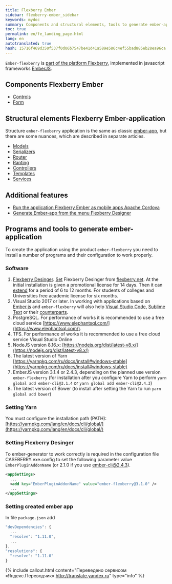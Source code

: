 ```yaml
---
title: Flexberry Ember
sidebar: flexberry-ember_sidebar
keywords: mydoc
summary: Components and structural elements, tools to generate ember-application
toc: true
permalink: en/fe_landing_page.html
lang: en
autotranslated: true
hash: 15716f469d350f537f0d06b7547be41d41a589e586c4ef55bad885eb28ea96ca
---
```


`Ember-flexberry` is [part of the platform Flexberry](http://flexberry.ru), implemented in javascript frameworks [EmberJS](http://emberjs.com/).

## Components Flexberry Ember

* [Controls](ef_controls.html)
* [Form](ef_forms.html)

## Structural elements Flexberry Ember-application

Structure `ember-flexberry` application is the same as classic [ember-app](https://guides.emberjs.com/v2.0.0/getting-started/core-concepts/), but there are some nuances, which are described in separate articles.

* [Models](efd_model.html)
* [Serializers](efd_serializer.html)
* [Router](ef_router.html)
* [Ranting](ef_route.html)
* [Controllers](ef_controller.html)
* [Templates](ef_template.html)
* [Services](ef_service.html)

## Additional features

* [Run the application Flexberry Ember as mobile apps Apache Cordova](ef_cordova.html)
* [Generate Ember-app from the menu Flexberry Designer](ef_generator.html)

## Programs and tools to generate ember-application

To create the application using the product `ember-flexberry` you need to install a number of programs and their configuration to work properly.

### Software

1. [Flexberry Desinger](https://flexberry.github.io/ru/fd_landing_page.html). [Set](https://flexberry.github.io/ru/fd_install.html) Flexberry Desinger from [flexberry.net](https://flexberry.net/). At the initial installation is given a promotional license for 14 days. Then it can [extend](https://designer.flexberry.net/#/download-win-app) for a period of 6 to 12 months. For students of colleges and Universities free academic license for six months.
2. Visual Studio 2017 or later. In working with applications based on [Ember.js](https://emberjs.com/) and `ember-flexberry` will also help [Visual Studio Code](https://code.visualstudio.com/), [Sublime Text](http://www.sublimetext.com/) or their [counterparts](https://jpnsoft.ru/visual-studio-code/).
3. PostgreSQL. For performance of works it is recommended to use a free cloud service [https://www.elephantsql.com/](https://www.elephantsql.com/).
4. TFS. For performance of works it is recommended to use a free cloud service Visual Studio Online
5. NodeJS version 8.16.x: [https://nodejs.org/dist/latest-v8.x/](https://nodejs.org/dist/latest-v8.x/)
6. The latest version of Yarn [https://yarnpkg.com/ru/docs/install#windows-stable](https://yarnpkg.com/ru/docs/install#windows-stable)
7. EmberJS version 3.1.4 or 2.4.3, depending on the planned use version `ember-flexberry` (for installation after you configure Yarn to perform `yarn global add ember-cli@3.1.4` or `yarn global add ember-cli@2.4.3`)
8. The latest version of Bower (to install after setting the Yarn to run `yarn global add bower`)

### Setting Yarn

You must configure the installation path (PATH): [https://yarnpkg.com/lang/en/docs/cli/global/](https://yarnpkg.com/lang/en/docs/cli/global/)

### Setting Flexberry Desinger

To ember-generator to work correctly is required in the configuration file CASEBERRY.exe.config to set the following parameter value `EmberPluginAddonName` (or 2.1.0 if you use ember-cli@2.4.3).

```xml
<appSettings>
  ...
  <add key="EmberPluginAddonName" value="ember-flexberry@3.1.0" />
  ...
</appSettings>
```

### Setting created ember app

In file `package.json` add

```javascript
"devDependencies": {
  ...
  "resolve": "1.11.0",
  ...
},
"resolutions": {
  "resolve": "1.11.0"
}
```



{% include callout.html content="Переведено сервисом «Яндекс.Переводчик» <http://translate.yandex.ru>" type="info" %}